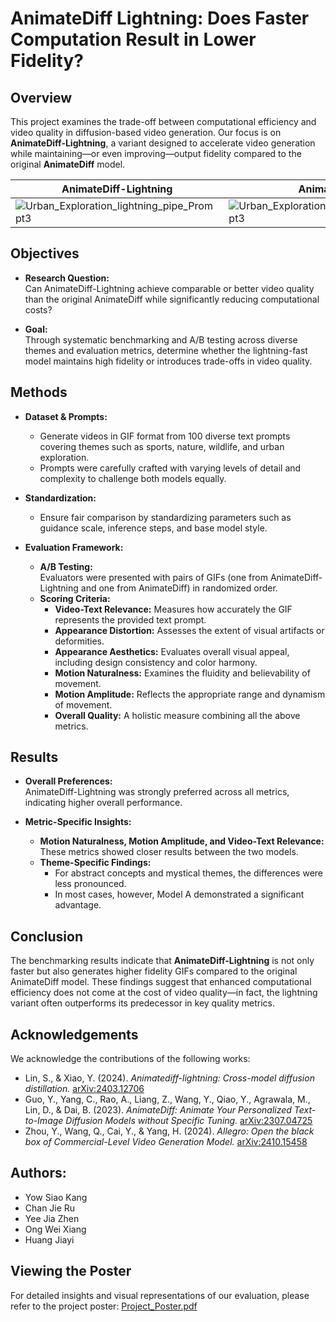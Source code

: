 # AnimateDiff Lightning: Does Faster Computation Result in Lower Fidelity?

## Overview

This project examines the trade-off between computational efficiency and video quality in diffusion-based video generation. Our focus is on **AnimateDiff-Lightning**, a variant designed to accelerate video generation while maintaining—or even improving—output fidelity compared to the original **AnimateDiff** model.

| AnimateDiff-Lightning   | AnimateDiff   |
|------------|------------|
| ![Urban_Exploration_lightning_pipe_Prompt3](https://github.com/user-attachments/assets/29f0a832-ed68-4ad3-8d3e-0dc76ec01808)| ![Urban_Exploration_original_pipe_Prompt3](https://github.com/user-attachments/assets/b61a14f6-4100-4540-845d-d8213a23a4a2)| 


## Objectives

- **Research Question:**  
  Can AnimateDiff-Lightning achieve comparable or better video quality than the original AnimateDiff while significantly reducing computational costs?

- **Goal:**  
  Through systematic benchmarking and A/B testing across diverse themes and evaluation metrics, determine whether the lightning-fast model maintains high fidelity or introduces trade-offs in video quality.

## Methods

- **Dataset & Prompts:**  
  - Generate videos in GIF format from 100 diverse text prompts covering themes such as sports, nature, wildlife, and urban exploration.
  - Prompts were carefully crafted with varying levels of detail and complexity to challenge both models equally.

- **Standardization:**  
  - Ensure fair comparison by standardizing parameters such as guidance scale, inference steps, and base model style.

- **Evaluation Framework:**  
  - **A/B Testing:**  
    Evaluators were presented with pairs of GIFs (one from AnimateDiff-Lightning and one from AnimateDiff) in randomized order.
  - **Scoring Criteria:**  
    - **Video-Text Relevance:** Measures how accurately the GIF represents the provided text prompt.
    - **Appearance Distortion:** Assesses the extent of visual artifacts or deformities.
    - **Appearance Aesthetics:** Evaluates overall visual appeal, including design consistency and color harmony.
    - **Motion Naturalness:** Examines the fluidity and believability of movement.
    - **Motion Amplitude:** Reflects the appropriate range and dynamism of movement.
    - **Overall Quality:** A holistic measure combining all the above metrics.

## Results

- **Overall Preferences:**  
  AnimateDiff-Lightning was strongly preferred across all metrics, indicating higher overall performance.

- **Metric-Specific Insights:**  
  - **Motion Naturalness, Motion Amplitude, and Video-Text Relevance:**  
    These metrics showed closer results between the two models.
  - **Theme-Specific Findings:**  
    - For abstract concepts and mystical themes, the differences were less pronounced.
    - In most cases, however, Model A demonstrated a significant advantage.

## Conclusion

The benchmarking results indicate that **AnimateDiff-Lightning** is not only faster but also generates higher fidelity GIFs compared to the original AnimateDiff model. These findings suggest that enhanced computational efficiency does not come at the cost of video quality—in fact, the lightning variant often outperforms its predecessor in key quality metrics.

## Acknowledgements

We acknowledge the contributions of the following works:
- Lin, S., & Xiao, Y. (2024). *Animatediff-lightning: Cross-model diffusion distillation.* [arXiv:2403.12706](https://arxiv.org/abs/2403.12706)
- Guo, Y., Yang, C., Rao, A., Liang, Z., Wang, Y., Qiao, Y., Agrawala, M., Lin, D., & Dai, B. (2023). *AnimateDiff: Animate Your Personalized Text-to-Image Diffusion Models without Specific Tuning.* [arXiv:2307.04725](https://arxiv.org/abs/2307.04725)
- Zhou, Y., Wang, Q., Cai, Y., & Yang, H. (2024). *Allegro: Open the black box of Commercial-Level Video Generation Model.* [arXiv:2410.15458](https://arxiv.org/abs/2410.15458)

## Authors:
  - Yow Siao Kang
  - Chan Jie Ru
  - Yee Jia Zhen
  - Ong Wei Xiang
  - Huang Jiayi


## Viewing the Poster

For detailed insights and visual representations of our evaluation, please refer to the project poster: [Project_Poster.pdf](Project_Poster.pdf)
